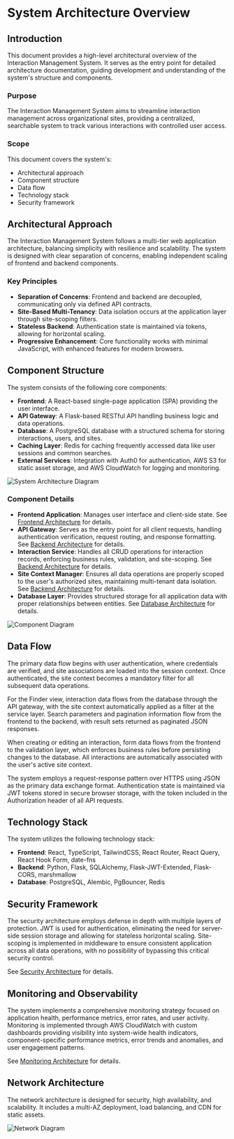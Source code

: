 # System Architecture Overview

## Introduction

This document provides a high-level architectural overview of the Interaction Management System. It serves as the entry point for detailed architecture documentation, guiding development and understanding of the system's structure and components.

### Purpose

The Interaction Management System aims to streamline interaction management across organizational sites, providing a centralized, searchable system to track various interactions with controlled user access.

### Scope

This document covers the system's:
- Architectural approach
- Component structure
- Data flow
- Technology stack
- Security framework

## Architectural Approach

The Interaction Management System follows a multi-tier web application architecture, balancing simplicity with resilience and scalability. The system is designed with clear separation of concerns, enabling independent scaling of frontend and backend components.

### Key Principles

- **Separation of Concerns**: Frontend and backend are decoupled, communicating only via defined API contracts.
- **Site-Based Multi-Tenancy**: Data isolation occurs at the application layer through site-scoping filters.
- **Stateless Backend**: Authentication state is maintained via tokens, allowing for horizontal scaling.
- **Progressive Enhancement**: Core functionality works with minimal JavaScript, with enhanced features for modern browsers.

## Component Structure

The system consists of the following core components:

- **Frontend**: A React-based single-page application (SPA) providing the user interface.
- **API Gateway**: A Flask-based RESTful API handling business logic and data operations.
- **Database**: A PostgreSQL database with a structured schema for storing interactions, users, and sites.
- **Caching Layer**: Redis for caching frequently accessed data like user sessions and common searches.
- **External Services**: Integration with Auth0 for authentication, AWS S3 for static asset storage, and AWS CloudWatch for logging and monitoring.

![System Architecture Diagram](./diagrams/system_architecture.png)

### Component Details

- **Frontend Application**: Manages user interface and client-side state. See [Frontend Architecture](./frontend.md) for details.
- **API Gateway**: Serves as the entry point for all client requests, handling authentication verification, request routing, and response formatting. See [Backend Architecture](./backend.md) for details.
- **Interaction Service**: Handles all CRUD operations for interaction records, enforcing business rules, validation, and site-scoping. See [Backend Architecture](./backend.md) for details.
- **Site Context Manager**: Ensures all data operations are properly scoped to the user's authorized sites, maintaining multi-tenant data isolation. See [Backend Architecture](./backend.md) for details.
- **Database Layer**: Provides structured storage for all application data with proper relationships between entities. See [Database Architecture](./database.md) for details.

![Component Diagram](./diagrams/component_diagram.png)

## Data Flow

The primary data flow begins with user authentication, where credentials are verified, and site associations are loaded into the session context. Once authenticated, the site context becomes a mandatory filter for all subsequent data operations.

For the Finder view, interaction data flows from the database through the API gateway, with the site context automatically applied as a filter at the service layer. Search parameters and pagination information flow from the frontend to the backend, with result sets returned as paginated JSON responses.

When creating or editing an interaction, form data flows from the frontend to the validation layer, which enforces business rules before persisting changes to the database. All interactions are automatically associated with the user's active site context.

The system employs a request-response pattern over HTTPS using JSON as the primary data exchange format. Authentication state is maintained via JWT tokens stored in secure browser storage, with the token included in the Authorization header of all API requests.

## Technology Stack

The system utilizes the following technology stack:

- **Frontend**: React, TypeScript, TailwindCSS, React Router, React Query, React Hook Form, date-fns
- **Backend**: Python, Flask, SQLAlchemy, Flask-JWT-Extended, Flask-CORS, marshmallow
- **Database**: PostgreSQL, Alembic, PgBouncer, Redis

## Security Framework

The security architecture employs defense in depth with multiple layers of protection. JWT is used for authentication, eliminating the need for server-side session storage and allowing for stateless horizontal scaling. Site-scoping is implemented in middleware to ensure consistent application across all data operations, with no possibility of bypassing this critical security control.

See [Security Architecture](./security.md) for details.

## Monitoring and Observability

The system implements a comprehensive monitoring strategy focused on application health, performance metrics, error rates, and user activity. Monitoring is implemented through AWS CloudWatch with custom dashboards providing visibility into system-wide health indicators, component-specific performance metrics, error trends and anomalies, and user engagement patterns.

See [Monitoring Architecture](./monitoring.md) for details.

## Network Architecture

The network architecture is designed for security, high availability, and scalability. It includes a multi-AZ deployment, load balancing, and CDN for static assets.

![Network Diagram](./diagrams/network_diagram.png)